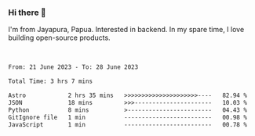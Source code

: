 ### Hi there 👋

I'm from Jayapura, Papua. Interested in backend. In my spare time, I love building open-source products.

<br>

 
 <!--START_SECTION:waka-->

```txt
From: 21 June 2023 - To: 28 June 2023

Total Time: 3 hrs 7 mins

Astro            2 hrs 35 mins   >>>>>>>>>>>>>>>>>>>>>----   82.94 %
JSON             18 mins         >>>----------------------   10.03 %
Python           8 mins          >------------------------   04.43 %
GitIgnore file   1 min           -------------------------   00.98 %
JavaScript       1 min           -------------------------   00.78 %
```

<!--END_SECTION:waka-->
